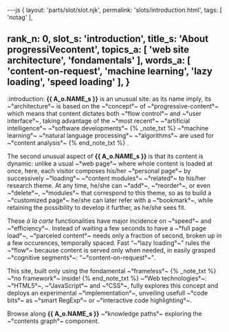 ---js
{
  layout: 'parts/slot/slot.njk',
  permalink: 'slots/introduction.html',
  tags: [ 'notag' ],

  rank_n: 0,
  slot_s: 'introduction',
  title_s: 'About progressiVecontent',
  topics_a: [ 'web site architecture', 'fondamentals' ],
  words_a: [ 'content-on-request', 'machine learning', 'lazy loading', 'speed loading' ],
}
---
:introduction:
__{{ A_o.NAME_s }}__ is an unusual site: as its name imply, its ~°architecture°~ is based on the ~°concept°~ of ~°progressive-content°~ which means that content dictates both ~°flow control°~ and ~°user interface°~,
 taking advantage of the ~°most recent°~ ~°artificial intelligence°~ ~°software developments°~
{% _note_txt  %}
 ~°machine learning°~ ~°natural language processing°~ ~°algorithms°~ are used for ~°content analysis°~
{% end_note_txt %} .


The second unusual aspect of __{{ A_o.NAME_s }}__ is that its content is dynamic:
unlike a usual ~°web page°~ where whole content is loaded at once,
here, each visitor composes his/her ~°personal page°~ by successively ~°loading°~ ~°content modules°~ ~°related°~ to his/her research theme.
At any time, he/she can ~°add°~, ~°reorder°~, or even ~°delete°~, ~°modules°~ that correspond to this theme, so as to build a ~°customized page°~ he/she can later refer with a ~°bookmark°~, while retaining the possibility to develop it further, as he/she sees fit.


These _à la carte_ functionalities have major incidence on ~°speed°~ and ~°efficiency°~. Instead of waiting a few seconds to have a ~°full page load°~, ~°parceled content°~ needs only a fraction of second, broken up in a few occurences, temporally spaced. Fast <q>~°lazy loading°~</q> rules the ~°flow°~ because content is served only when needed, in easily grasped ~°cognitive segments°~: <q>~°content-on-request°~</q>.


This site, built only using the fondamental ~°frameless°~
{% _note_txt  %}
~°no framework°~ inside!
{% end_note_txt %}
~°Web technologies°~: ~°HTML5°~, ~°JavaScript°~ and ~°CSS°~,  fully explores this concept and deploys an experimental ~°implementation°~, unveiling usefull ~°code bits°~ as ~°smart RegExp°~ or ~°interactive code highlighting°~.

Browse along __{{ A_o.NAME_s }}__ ~°knowledge paths°~ exploring the ~°contents graph°~ component.
